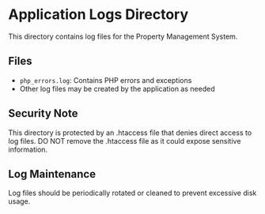 # Application Logs Directory

This directory contains log files for the Property Management System.

## Files

- `php_errors.log`: Contains PHP errors and exceptions
- Other log files may be created by the application as needed

## Security Note

This directory is protected by an .htaccess file that denies direct access to log files.
DO NOT remove the .htaccess file as it could expose sensitive information.

## Log Maintenance

Log files should be periodically rotated or cleaned to prevent excessive disk usage.
